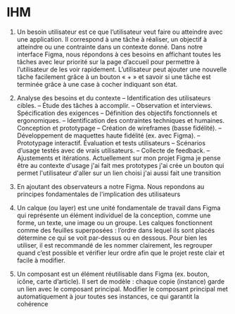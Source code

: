 # IHM


1)  Un besoin utilisateur est ce que l’utilisateur veut faire ou atteindre avec une application. Il correspond à une tâche à réaliser, un objectif à atteindre ou une contrainte dans un contexte donné. Dans notre interface Figma, nous répondons à ces besoins en affichant toutes les tâches avec leur priorité sur la page d’accueil pour permettre à l’utilisateur de les voir rapidement. L’utilisateur peut ajouter une nouvelle tâche facilement grâce à un bouton « + » et savoir si une tâche est terminée grâce à une case à cocher indiquant son état.

2)   Analyse des besoins et du contexte – Identification des utilisateurs cibles. – Étude
des tâches à accomplir. – Observation et interviews.
 Spécification des exigences – Définition des objectifs fonctionnels et ergonomiques. –
Identification des contraintes techniques et humaines.
 Conception et prototypage – Création de wireframes (basse fidélité). – Développement
de maquettes haute fidélité (ex. avec Figma). – Prototypage interactif.
 Évaluation et tests utilisateurs – Scénarios d’usage testés avec de vrais utilisateurs.
– Collecte de feedback. – Ajustements et itérations. 
Actuellement sur mon projet Figma je pense être au contexte d'usage j'ai fait mes prototypes j'ai crée un bouton qui permet l'utilisateur d'aller sur un lien choisi j'ai aussi fait une transition 

3)  En ajoutant des observateurs a notre Figma. Nous repondons au principes fondamentales de l'implication des utilisateurs 






4)  Un calque (ou layer) est une unité fondamentale de travail dans Figma qui représente un élément individuel de la conception, comme une forme, un texte, une image ou un groupe. Les calques fonctionnent comme des feuilles superposées : l’ordre dans lequel ils sont placés détermine ce qui se voit par-dessus ou en dessous. Pour bien les utiliser, il est recommandé de les nommer clairement, les regrouper quand c’est possible et vérifier leur ordre afin que le projet reste clair et facile à modifier.

4)  Un composant est un élément réutilisable dans Figma (ex. bouton, icône, carte d’article).
Il sert de modèle : chaque copie (instance) garde un lien avec le composant principal.
Modifier le composant principal met automatiquement à jour toutes ses instances, ce qui
garantit la cohérence

